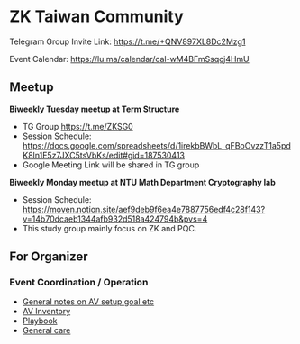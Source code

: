 # ZK Taiwan Community

Telegram Group Invite Link: https://t.me/+QNV897XL8Dc2Mzg1

Event Calendar: https://lu.ma/calendar/cal-wM4BFmSsqcj4HmU

## Meetup
**Biweekly Tuesday meetup at Term Structure**
* TG Group https://t.me/ZKSG0
* Session Schedule: https://docs.google.com/spreadsheets/d/1irekbBWbL_qFBoOvzzT1a5pdK8ln1E5z7JXC5tsVbKs/edit#gid=187530413
* Google Meeting Link will be shared in TG group

**Biweekly Monday meetup at NTU Math Department Cryptography lab**
* Session Schedule: https://moven.notion.site/aef9deb9f6ea4e7887756edf4c28f143?v=14b70dcaeb1344afb932d518a424794b&pvs=4
* This study group mainly focus on ZK and PQC.

## For Organizer

### Event Coordination / Operation

- [General notes on AV setup goal etc](https://hackmd.io/W_YRp-sdTo6AOqYER-18Gw)
- [AV Inventory](https://hackmd.io/8Ii-qSVFSYOE4jt1XfXO-A)
- [Playbook](https://hackmd.io/DuDCM3PqTfKgBD3HztXbpw)
- [General care](https://hackmd.io/gAC0E_-zTqGlD-gaVfleyw)